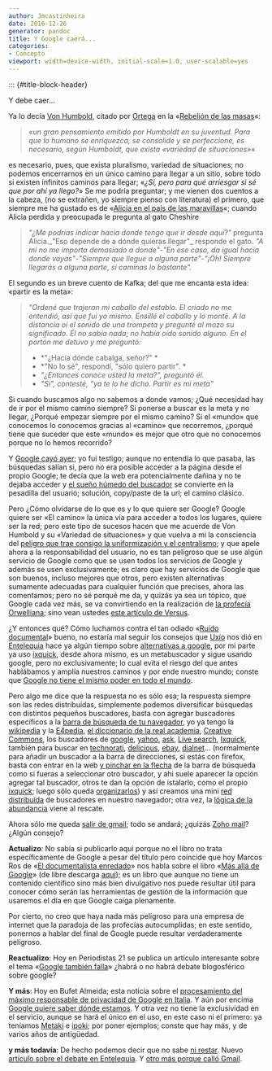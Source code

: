 ```yaml
---
author: Jmcastinheira
date: 2016-12-26
generator: pandoc
title: Y Google caerá...
categories:
- Concepto
viewport: width=device-width, initial-scale=1.0, user-scalable=yes
---
```


::: {#title-block-header}

Y debe caer...

Ya lo decía [Von
Humbold](http://es.wikipedia.org/wiki/Wilhelm_von_Humboldt), citado por
[Ortega](http://es.wikipedia.org/wiki/Jos%C3%A9_Ortega_y_Gasset) en la
«[Rebelión de las
masas](http://www.laeditorialvirtual.com.ar/Pages/Ortega_y_Gasset/Ortega_LaRebelionDeLasMasas01.htm)«:

> «*un gran pensamiento emitido por Humboldt en su juventud. Para que lo
> humano se enriquezca, se consolide y se perfeccione, es necesario,
> según Humboldt, que exista «variedad de situaciones»*«

es necesario, pues, que exista pluralismo, variedad de situaciones; no
podemos encerrarnos en un único camino para llegar a un sitio, sobre
todo si existen infinitos caminos para llegar; «*¿Sí, pero para qué
arriesgar si sé que por ahí ya llego?*» Se me podría preguntar; y me
vienen dos cuentos a la cabeza, (no se extrañen, yo siempre pienso con
literatura) el primero, que siempre me ha gustado es de «[Alicia en el
pais de las
maravillas](http://www.guiascostarica.com/alicia/a1/indice.htm)«; cuando
Alicia perdida y preocupada le pregunta al gato Cheshire

> *"¿Me podrías indicar hacia donde tengo que ir desde aquí?"* pregunta
> Alicia.\_"Eso depende de a dónde quieras llegar"\_ responde el gato.
> *"A mi no me importa demasiado a donde"-"En ese caso, da igual hacia
> donde vayas"-"Siempre que llegue a alguna parte"-"¡Oh! Siempre
> llegarás a alguna parte, si caminas lo bastante".*

El segundo es un breve cuento de Kafka; del que me encanta esta idea:
«partir es la meta»:

> *"Ordené que trajeran mi caballo del establo. El criado no me
> entendió, así que fui yo mismo. Ensillé el caballo y lo monté. A la
> distancia oí el sonido de una trompeta y pregunté al mozo su
> significado. Él no sabía nada; no había oído sonido alguno. En el
> portón me detuvo y me preguntó:*
>
> -   *"¿Hacia dónde cabalga, señor?" *
> -   *"No lo sé", respondí, "sólo quiero partir". *
> -   *"¿Entonces conoce usted la meta?", preguntó él.*
> -   *"Sí", contesté, "ya te lo he dicho. Partir es mi meta"*

Si cuando buscamos algo no sabemos a donde vamos; ¿Qué necesidad hay de
ir por el mismo camino siempre? Si ponerse a buscar es la meta y no
llegar, ¿Porqué empezar siempre por el mismo camino? Si el «mundo» que
conocemos lo conocemos gracias al «camino» que recorremos, ¿porqué tiene
que suceder que este «mundo» es mejor que otro que no conocemos porque
no lo hemos recorrido?

Y [Google cayó
ayer](http://www.soitu.es/soitu/2009/01/31/actualidad/1233415500_123736.html);
yo fui testigo; aunque no entendía lo que pasaba, las búsquedas salían
si, pero no era posible acceder a la página desde el propio Google; te
decía que la web era potencialmente dañina y no te dejaba acceder y [el
sueño húmedo del
buscador](http://www.versvs.net/miniposts/el-sueno-humedo-de-todo-buscador/)
se convierte en la pesadilla del usuario; solución, copy/paste de la
url; el camino clásico.

Pero ¿Cómo olvidarse de lo que es y lo que quiere ser Google? Google
quiere ser «El camino» la única vía para acceder a todos los lugares,
quiere ser la red; pero este tipo de sucesos hacen que me acuerde de Von
Humbold y su «Variedad de situaciones» y que vuelva a mi la consciencia
del [peligro que trae consigo la uniformización y el
centralismo](http://www.versvs.net/anotacion/infraestructura-como-ventaja-competitiva);
y que apele ahora a la responsabilidad del usuario, no es tan peligroso
que se use algún servicio de Google como que se usen todos los servicios
de Google y además se usen exclusivamente; es claro que hay servicios de
Google que son buenos, incluso mejores que otros, pero existen
alternativas sumamente adecuadas para cualquier función que precises,
ahora las comentamos; pero no sé porqué me da, y quizás ya sea un
tópico, que Google cada vez más, se va convirtiendo en la realización de
[la profecía
Orwelliana](http://es.wikipedia.org/wiki/1984_%28novela%29); sino vean
ustedes [este artículo de
Versus](http://www.versvs.net/anotacion/brazos-poderosos-google-son-infinitos-rumore-rumore).

¿Y entonces qué? Cómo luchamos contra el tan odiado «[Ruído
documental](http://entelequia.bligoo.com/content/view/132089/La_informacion_y_el_ruido_documental.html)»
bueno, no estaría mal seguir los consejos que
[Uxío](http://www.bligoo.com/profile/view/79903) nos dió en
[Entelequia](http://entelequia.bligoo.com/content/view/132089/La_informacion_y_el_ruido_documental.html)
hace ya algún tiempo sobre [alternativas a
google](http://entelequia.bligoo.com/content/view/136524/BUSCADORES_DE_INTERNET_GUIA_BASICA.html),
por mi parte ya uso [ixquick](http://eu.ixquick.com/esp/), desde ahora
mismo, es un metabuscador y sigue usando google, pero no exclusivamente;
lo cual evita el riesgo del que antes hablábamos y amplía nuestros
caminos y por ende nuestro mundo; conste que [Google no tiene el mismo
poder en todo el mundo](http://www.abadiadigital.com/noticia3314.html).

Pero algo me dice que la respuesta no es sólo esa; la respuesta siempre
son las redes distribuídas, simplemente podemos diversificar búsquedas
con distintos pequeños buscadores, basta con agregar buscadores
específicos a la [barra de búsqueda de tu
navegador,](http://ixquick.com/do/metasearch.pl?query=agregar+a+barra+busqueda+del+navegador&cat=web&pl=ff&language=espanol)
yo ya tengo la [wikipedia](http://es.wikipedia.org/wiki/Wikipedia) y la
[E4pedia](http://exploradoreselectronicos.net/e4pedia/Portada), [el
diccionario de la real
academia](http://buscon.rae.es/draeI/html/cabecera.htm), [Creative
Commons](http://search.creativecommons.org/), los buscadores de
[google](http://www.google.es/), [yahoo](http://es.search.yahoo.com/),
[ask](http://es.ask.com), [Live search](http://www.live.com/),
[Ixquick](http://ixquick.com/), también para buscar en
[technorati](http://technorati.com/),
[delicious](http://delicious.com/search),
[ebay](http://search.ebay.es/),
[dialnet](http://dialnet.unirioja.es/)... (normalmente para añadir un
buscador a la barra de direcciones, si estás con firefox, basta con
entrar en la web [y pinchar en la
flecha](http://bitelia.com/2007/05/21/motores-de-busqueda-en-firefox/)
de la barra de búsqueda como si fueras a seleccionar otro buscador, y
ahi suele aparecer la opción agregar tal buscador, otros te dan la
opción de istalarlo, como el propio
[ixquick](http://eu2.ixquick.com/esp/download_ixquick_plugin.html);
luego sólo queda
[organizarlos](http://bitelia.com/2008/01/17/organiza-los-motores-de-busqueda-de-firefox/))
y así creamos una mini [red
distribuída](http://exploradoreselectronicos.net/wiki/index.php?title=Red_distribuida)
de buscadores en nuestro navegador; otra vez, la [lógica de la
abundancia](http://exploradoreselectronicos.net/e4pedia/L%C3%B3gica_de_la_abundancia)
viene al rescate.

Ahora sólo me queda [salir de
gmail](http://www.deugarte.com/por-que-abandono-gmail); todo se andará;
¿quizás [Zoho
mail](http://mail.zoho.com/mail/login/login.jsp?serviceurl=%3Fhome)?
¿Algún consejo?

**Actualizo**: No sabía si publicarlo aqui porque no el libro no trata
específicamente de Google a pesar del título pero coíncide que hoy
Marcos Ros de «[El documentalista
enredado](http://www.documentalistaenredado.net/791/mas-alla-de-google-de-jorge-juan-fernandez-garcia/)»
nos habla sobre el libro «[Más allá de
Google](http://www.jorgejuanfernandez.com/archives/2009/01/publicacian_de.html)»
(de libre descarga
[aqui](http://www.infonomia.com/pdf/Mas_alla_de_Google_2008.pdf)); es un
libro que aunque no tiene un contenido científico sino más bien
divulgativo nos puede resultar útil para conocer cómo serán las
herramientas de gestión de la información que usaremos el día en que
Google caiga plenamente.

Por cierto, no creo que haya nada más peligroso para una empresa de
internet que la paradoja de las profecías autocumplidas; en este
sentido, ponernos a hablar del final de Google puede resultar
verdaderamente peligroso.

**Reactualizo**: Hoy en Periodistas 21 se publica un artículo
interesante sobre el tema «[Google también
falla](http://periodistas21.blogspot.com/2009/02/google-tambien-falla.html)»
¿habrá o no habrá debate blogosférico sobre google?

**Y más**: Hoy en Bufet Almeida; esta noticia sobre el [procesamiento
del máximo responsable de privacidad de Google en
Italia](http://www.bufetalmeida.com/499/el-maximo-responsable-de-privacidad-de-google-procesado-en-italia.html).
Y aún por encima [Google quiere saber dónde
estamos](http://www.genbeta.com/2009/02/04-google-latitude-o-como-decirle-a-google-donde-estas-en-cada-momento).
Y otra vez no tiene la exclusividad en el servicio, aunque se hará el
único en el uso, en este caso ni el primero: ya teníamos
[Metaki](http://metaki.com/) e [ipoki](http://www.ipoki.com/); por poner
ejemplos; conste que hay más, y de varios años de antigüedad.

**y más todavía**: De hecho podemos decir que no sabe [ni
restar](http://www.geekets.com/2008/09/26/google-falla-de-nuevo-esta-vez-en-matematicas/).
Nuevo [artículo sobre el debate en
Entelequia](http://entelequia.bligoo.com/content/view/448582/Debatiendo_Google.html).
Y [otro más porque calló
Gmail](http://entelequia.bligoo.com/content/view/454297/Y_Google_volvio_a_caer.html).
